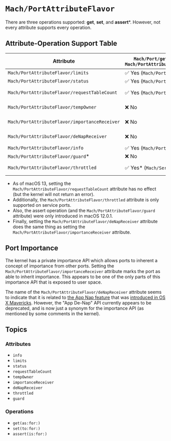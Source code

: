 # ``Mach/PortAttributeFlavor``

There are three operations supported: **get**, **set**, and **assert***. However, not every attribute supports every operation.

## Attribute-Operation Support Table

| Attribute | ``Mach/Port/getAttribute(_:as:)`` / ``Mach/PortAttributeFlavor/get(as:for:)`` | ``Mach/Port/setAttribute(_:to:)`` /  ``Mach/PortAttributeFlavor/set(to:for:)`` | ``Mach/Port/assertAttribute(_:is:)``* /  ``Mach/PortAttributeFlavor/assert(is:for:)``* |
| --- | --- | --- | --- | 
``Mach/PortAttributeFlavor/limits`` | ✅ Yes (``Mach/Port/limits``) | ✅ Yes (``Mach/Port/setLimits(to:)``) | ❌ No |
``Mach/PortAttributeFlavor/status`` | ✅ Yes (``Mach/Port/status``) | ❌ No | ❌ No |
``Mach/PortAttributeFlavor/requestTableCount`` | ✅ Yes (``Mach/Port/requestTableCount``) | ✅ Yes* (``Mach/Port/setRequestTableCount(to:)``) | ❌ No |
``Mach/PortAttributeFlavor/tempOwner`` | ❌ No | ✅ Yes (``Mach/Port/setWillChangeOwner()``) | ❌ No |
``Mach/PortAttributeFlavor/importanceReceiver`` | ❌ No | ✅ Yes (``Mach/Port/setIsImportanceReceiver()``) | ❌ No |
``Mach/PortAttributeFlavor/deNapReceiver`` | ❌ No | ✅ Yes* (``Mach/Port/setIsDeNapReceiver()``) | ❌ No |
``Mach/PortAttributeFlavor/info`` | ✅ Yes (``Mach/Port/info``) | ❌ No | ❌ No |
``Mach/PortAttributeFlavor/guard``* | ❌ No | ❌ No | ✅ Yes* (``Mach/Port/assertGuard(is:)``) |
``Mach/PortAttributeFlavor/throttled`` | ✅ Yes* (``Mach/ServicePort/isThrottled``) | ✅ Yes* (``Mach/ServicePort/setIsThrottled(to:)``) | ❌ No |

- As of macOS 13, setting the ``Mach/PortAttributeFlavor/requestTableCount`` attribute has no effect (but the kernel will not return an error).
- Additionally, the ``Mach/PortAttributeFlavor/throttled`` attribute is only supported on service ports.
- Also, the assert operation (and the ``Mach/PortAttributeFlavor/guard`` attribute) were only introduced in macOS 12.0.1.
- Finally, setting the ``Mach/PortAttributeFlavor/deNapReceiver`` attribute does the same thing as setting the ``Mach/PortAttributeFlavor/importanceReceiver`` attribute.

## Port Importance

The kernel has a private importance API which allows ports to inherent a concept of importance from other ports. Setting the ``Mach/PortAttributeFlavor/importanceReceiver`` attribute marks the port as able to inherit importance. This appears to be one of the only parts of this importance API that is exposed to user space.

The name of the ``Mach/PortAttributeFlavor/deNapReceiver`` attribute seems to indicate that it is related to [the App Nap feature](https://developer.apple.com/library/archive/documentation/Performance/Conceptual/power_efficiency_guidelines_osx/AppNap.html) that was [introduced in OS X Mavericks](https://www.apple.com/media/us/osx/2013/docs/OSX_Mavericks_Core_Technology_Overview.pdf). However, the "App De-Nap" API currently appears to be deprecated, and is now just a synonym for the importance API (as mentioned by some comments in the kernel).


## Topics

### Attributes

- ``info``
- ``limits``
- ``status``
- ``requestTableCount``
- ``tempOwner``
- ``importanceReceiver``
- ``deNapReceiver``
- ``throttled``
- ``guard``

### Operations

- ``get(as:for:)``
- ``set(to:for:)``
- ``assert(is:for:)``